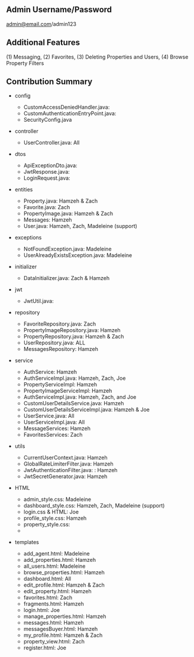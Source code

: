 ## Admin Username/Password
admin@email.com/admin123
## Additional Features
(1) Messaging, (2) Favorites, (3) Deleting Properties and Users, (4) Browse Property Filters

## Contribution Summary
- config
  - CustomAccessDeniedHandler.java: 
  - CustomAuthenticationEntryPoint.java: 
  - SecurityConfig.java
- controller
  - UserController.java: All
- dtos
  - ApiExceptionDto.java: 
  - JwtResponse.java: 
  - LoginRequest.java: 
- entities
  - Property.java: Hamzeh & Zach
  - Favorite.java: Zach 
  - PropertyImage.java: Hamzeh & Zach
  - Messages: Hamzeh
  - User.java: Hamzeh, Zach, Madeleine (support)
- exceptions
  - NotFoundException.java: Madeleine 
  - UserAlreadyExistsException.java: Madeleine
- initializer
  - DataInitializer.java: Zach & Hamzeh 
- jwt
  - JwtUtil.java: 
- repository
  - FavoriteRepository.java: Zach
  - PropertyImageRepository.java: Hamzeh
  - PropertyRepository.java: Hamzeh & Zach
  - UserRepository.java: ALL
  - MessagesRepository: Hamzeh
- service
  - AuthService: Hamzeh
  - AuthServiceImpl.java: Hamzeh, Zach, Joe
  - PropertyServiceImpl: Hamzeh
  - PropertyImageServiceImpl: Hamzeh
  - AuthServiceImpl.java: Hamzeh, Zach, and Joe
  - CustomUserDetailsService.java: Hamzeh
  - CustomUserDetailsServiceImpl.java: Hamzeh & Joe
  - UserService.java: All
  - UserServiceImpl.java: All
  - MessageServices: Hamzeh
  - FavoritesServices: Zach
- utils
  - CurrentUserContext.java: Hamzeh
  - GlobalRateLimiterFilter.java: Hamzeh
  - JwtAuthenticationFilter.java: : Hamzeh
  - JwtSecretGenerator.java: Hamzeh

- HTML 
  - admin_style.css: Madeleine
  - dashboard_style.css: Hamzeh, Zach, Madeleine (support)
  - login.css & HTML: Joe
  - profile_style.css: Hamzeh
  - property_style.css: 
  - 
- templates
  - add_agent.html: Madeleine
  - add_properties.html: Hamzeh
  - all_users.html: Madeleine
  - browse_properties.html: Hamzeh
  - dashboard.html: All
  - edit_profile.html: Hamzeh & Zach
  - edit_property.html: Hamzeh
  - favorites.html: Zach
  - fragments.html: Hamzeh
  - login.html: Joe
  - manage_properties.html: Hamzeh
  - messages.html: Hamzeh
  - messagesBuyer.html: Hamzeh
  - my_profile.html: Hamzeh & Zach
  - property_view.html: Zach
  - register.html: Joe
